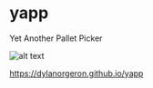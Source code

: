 # yapp

Yet Another Pallet Picker

![alt text](https://i.imgur.com/baT2tM3.png)

https://dylanorgeron.github.io/yapp
